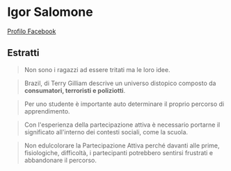 # Igor Salomone

[Profilo Facebook](https://www.facebook.com/Igor-Salomone-306897510277/)

## Estratti

> Non sono i ragazzi ad essere tritati ma le loro idee.

> Brazil, di Terry Gilliam descrive un universo distopico composto da **consumatori, terroristi e poliziotti**.

> Per uno studente è importante auto determinare il proprio percorso di apprendimento.

> Con l'esperienza della partecipazione attiva è necessario portarne il significato all'interno dei contesti sociali, come la scuola.

> Non edulcolorare la Partecipazione Attiva perché davanti alle prime, fisiologiche, difficoltà, i partecipanti potrebbero sentirsi frustrati e abbandonare il percorso.
